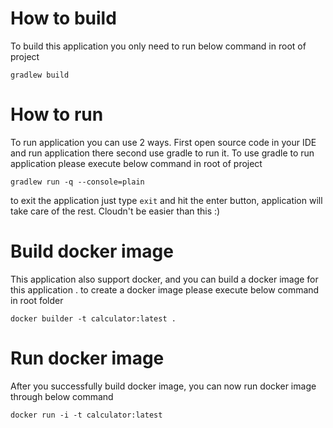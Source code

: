 # How to build
To build this application you only need to run below command in root of project

`gradlew build`

# How to run
To run application you can use 2 ways. First open source code in your IDE and run application there 
second use gradle to run it. To use gradle to run application please execute below command in root of project

`gradlew run -q --console=plain`

to exit the application just type `exit` and hit the enter button, application will take care of the rest. Cloudn't be 
easier than this :)

# Build docker image 
This application also support docker, and you can build a docker image for this application .
to create a docker image please execute below command in root folder

`docker builder -t calculator:latest .`

# Run docker image
After you successfully build docker image, you can now run docker image through below command

`docker run -i -t calculator:latest`